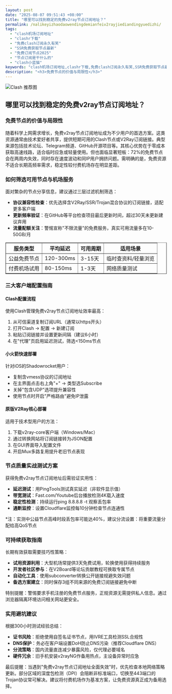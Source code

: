 ```yaml
---
layout: post
date: "2025-08-07 09:51:43 +08:00"
title: "哪里可以找到稳定的免费v2ray节点订阅地址？"
permalink: /nalikeyizhaodaowendingdemianfeiv2rayjiediandingyuedizhi/
tags:
  - "clash机场订阅地址"
  - "clashr下载"
  - "免费clash订阅永久有笑"
  - "SSR免费获取节点最新"
  - "免费订阅节点2025"
  - "节点订阅是干什么的"
  - "clash小蓝猫"
keywords: "clash机场订阅地址,clashr下载,免费clash订阅永久有笑,SSR免费获取节点最新,免费订阅节点2025,节点订阅是干什么的,clash小蓝猫"
description: "<h3>免费节点的价值与局限性</h3>"
---
```


![Clash 推荐图](https://clashjd.github.io/assets/img/机场节点推荐.png)

## 哪里可以找到稳定的免费v2ray节点订阅地址？

<h3>免费节点的价值与局限性</h3>
<p>随着科学上网需求增长，免费v2ray节点订阅地址成为不少用户的首选方案。这类资源通常由技术爱好者共享，提供短期可用的Clash节点或V2Ray订阅链接。典型来源包括技术论坛、Telegram频道、GitHub开源项目等。其核心优势在于零成本获取高速线路，适合临时应急或轻量使用。但也面临显著短板：72%的免费节点会在两周内失效，同时存在速度波动和同IP用户拥挤问题。需明确的是，免费资源不适合长期高频率需求，稳定性较付费机场存在明显差距。</p>
<h3>如何筛选可用节点与机场服务</h3>
<p>面对繁杂的节点分享信息，建议通过三层过滤机制筛选：</p>
<ul>
<li><strong>协议兼容性检查</strong>：优先选择含V2Ray/SSR/Trojan混合协议的订阅链接，适配更多客户端</li>
<li><strong>更新频率验证</strong>：在GitHub等平台检查项目最后更新时间，超过30天未更新建议弃用</li>
<li><strong>流量配额关注</strong>：警惕宣称"不限流量"的免费服务，真实可用流量多在10-50GB/月</li>
</ul>
<table border="1">
<tr>
<th>服务类型</th>
<th>平均延迟</th>
<th>可用周期</th>
<th>适用场景</th>
</tr>
<tr>
<td>公益免费节点</td>
<td>120-300ms</td>
<td>3-15天</td>
<td>临时查资料/轻量浏览</td>
</tr>
<tr>
<td>付费机场试用</td>
<td>80-150ms</td>
<td>1-3天</td>
<td>网络质量测试</td>
</tr>
</table>
<h3>三大客户端配置指南</h3>
<h4>Clash配置流程</h4>
<p>使用Clash管理免费v2ray节点订阅地址效率最高：</p>
<ol>
<li>从可信渠道复制订阅URL（通常以https开头）</li>
<li>打开Clash → 配置 → 新建订阅</li>
<li>粘贴订阅链接并设置更新间隔（建议6小时）</li>
<li>在"代理"页启用延迟测试，筛选<150ms节点</li>
</ol>
<h4>小火箭快速部署</h4>
<p>针对iOS的Shadowrocket用户：</p>
<ul>
<li>复制含vmess协议的订阅地址</li>
<li>在主界面点击右上角"+" → 类型选Subscribe</li>
<li>关掉"包含UDP"选项提升兼容性</li>
<li>使用节点时开启"严格路由"避免IP泄露</li>
</ul>
<h4>原版V2Ray核心部署</h4>
<p>适用于技术型用户的方法：</p>
<ol>
<li>下载v2ray-core客户端（Windows/Mac）</li>
<li>通过转换网站将订阅链接转为JSON配置</li>
<li>在GUI界面导入配置文件</li>
<li>开启Mux多路复用提升老旧节点表现</li>
</ol>
<h3>节点质量实战测试方案</h3>
<p>获得免费v2ray节点订阅地址后需验证实用性：</p>
<ul>
<li><strong>延迟测试</strong>：用PingTools测试真实延迟（非软件显示值）</li>
<li><strong>带宽测试</strong>：Fast.com/Youtube后台播放检测4K载入速度</li>
<li><strong>稳定性检测</strong>：持续运行ping 8.8.8.8 -t 观察丢包率</li>
<li><strong>通断监控</strong>：设置Cloudflare监控每10分钟检查节点连通性</li>
</ul>
<p>*注：实测中公益节点高峰时段丢包率可能达40%，建议分流设置：将重要流量分配给高QoS节点</p>
<h3>可持续获取指南</h3>
<p>长期有效获取需要技巧性策略：</p>
<ul>
<li><strong>试用资源利用</strong>：大型机场常提供3天免费试用，轮换使用获得持续服务</li>
<li><strong>开发者社区参与</strong>：在V2Board等论坛贡献教程可换取专属节点</li>
<li><strong>自动化工具</strong>：使用subconverter转换公开链接规避失效问题</li>
<li><strong>备选方案建立</strong>：同时保存3组不同来源的免费订阅链接避免中断</li>
</ul>
<p>特别提醒：警惕要求手机注册的免费节点服务，正规资源无需提供私人信息。通过浏览器隔离环境访问相关网站更安全。</p>
<h3>实用避坑建议</h3>
<p>根据300小时测试经验总结：</p>
<ul>
<li><strong>证书风险</strong>：拒绝使用自签名证书节点，用IVRE工具检测SSL合规性</li>
<li><strong>DNS保护</strong>：务必在客户端设置DoH防止DNS污染（推荐Cloudflare DNS）</li>
<li><strong>分流策略</strong>：国内流量直连减少暴露风险，仅代理必要域名</li>
<li><strong>硬件冗余</strong>：旧手机安装v2rayNG作备用热点，主设备异常时应急</li>
</ul>
<p>最后提醒：当遇到"免费v2ray节点订阅地址全面失效"时，优先检查本地网络策略更新。部分区域的深度包检测（DPI）会阻断非标准端口，切换至443端口的Trojan协议常可解决。建议将付费机场作为基准方案，让免费资源真正成为备用选择。</p>